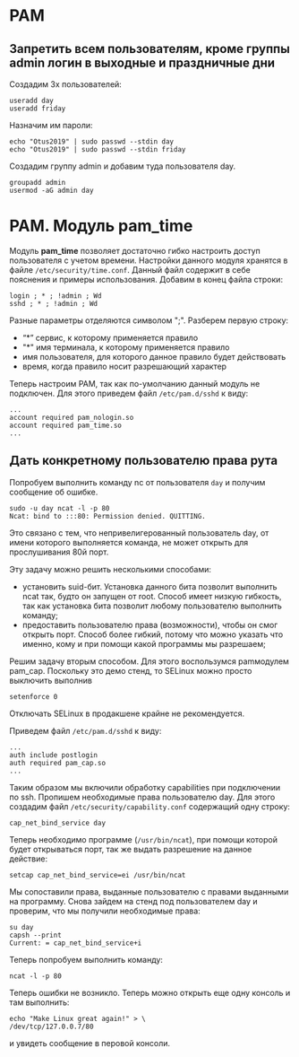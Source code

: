 # PAM

## Запретить всем пользователям, кроме группы admin логин в выходные и праздничные дни

Cоздадим 3х пользователей:

```
useradd day
useradd friday
```

Назначим им пароли:

```
echo "Otus2019" | sudo passwd --stdin day
echo "Otus2019" | sudo passwd --stdin friday
```

Создадим группу admin и добавим туда пользователя day.

```
groupadd admin
usermod -aG admin day
```

# PAM. Модуль pam_time
Модуль **pam_time** позволяет достаточно гибко настроить доступ пользователя с учетом времени. Настройки данного модуля хранятся в файле ``/etc/security/time.conf``. Данный файл содержит в себе пояснения и примеры использования. Добавим в конец файла строки:

```
login ; * ; !admin ; Wd
sshd ; * ; !admin ; Wd
```

Разные параметры отделяются символом ";". Разберем первую строку:
- “*” сервис, к которому применяется правило
- "*" имя терминала, к которому применяется правило
- имя пользователя, для которого данное правило будет действовать
- время, когда правило носит разрешающий характер

Теперь настроим PAM, так как по-умолчанию данный модуль не подключен.
Для этого приведем файл ``/etc/pam.d/sshd`` к виду:

```
...
account required pam_nologin.so
account required pam_time.so
...
```

## Дать конкретному пользователю права рута

Попробуем выполнить команду nc от пользователя ``day`` и получим сообщение об ошибке.

```
sudo -u day ncat -l -p 80
Ncat: bind to :::80: Permission denied. QUITTING.
```

Это связано с тем, что непривелигерованный пользователь day, от имени которого выполняется команда, не может открыть для прослушивания 80й порт.

Эту задачу можно решить несколькими способами:
- установить suid-бит. Установка данного бита позволит выполнить ncat так, будто он запущен от root. Способ имеет низкую гибкость, так как установка бита позволит любому пользователю выполнить команду;
- предоставить пользователю права (возможности), чтобы он смог открыть порт. Способ более гибкий, потому что можно указать что именно, кому и при помощи какой программы мы разрешаем;

Решим задачу вторым способом. Для этого воспользумся pamмодулем pam_cap. Поскольку это демо стенд, то SELinux можно просто выключить выполнив

```
setenforce 0
```

Отключать SELinux в продакшене крайне не рекомендуется.

Приведем файл ``/etc/pam.d/sshd`` к виду:

```
...
auth include postlogin
auth required pam_cap.so
...
```

Таким образом мы включили обработку capabilities при подключении по ssh. Пропишем необходимые права пользователю day. Для этого создадим файл ``/etc/security/capability.conf`` содержащий одну строку:

```
cap_net_bind_service day
```

Теперь необходимо программе (``/usr/bin/ncat``), при помощи которой будет открываться порт, так же выдать разрешение на данное действие:

```
setcap cap_net_bind_service=ei /usr/bin/ncat
```

Мы сопоставили права, выданные пользователю с правами выданными на программу. Снова зайдем на стенд под пользователем day и проверим, что мы получили необходимые права:

```
su day
capsh --print
Current: = cap_net_bind_service+i
```

Теперь попробуем выполнить команду:

```
ncat -l -p 80
```

Теперь ошибки не возникло. Теперь можно открыть еще одну консоль и там выполнить:

```
echo "Make Linux great again!" > \
/dev/tcp/127.0.0.7/80
```

и увидеть сообщение в перовой консоли.
